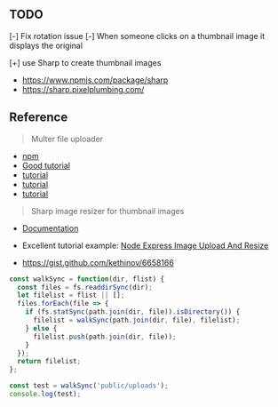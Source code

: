 ## TODO

[-] Fix rotation issue
[-] When someone clicks on a thumbnail image it displays the original 

[+] use Sharp to create thumbnail images
- https://www.npmjs.com/package/sharp
- https://sharp.pixelplumbing.com/

## Reference

> Multer file uploader
* [npm](https://www.npmjs.com/package/multer)
* [Good tutorial](https://medium.com/@TheJesseLewis/how-to-make-a-basic-html-form-file-upload-using-multer-in-an-express-node-js-app-16dac2476610)
* [tutorial](https://code.tutsplus.com/tutorials/file-upload-with-multer-in-node--cms-32088)
* [tutorial](https://bezkoder.com/node-js-express-file-upload/)
* [tutorial](https://www.section.io/engineering-education/uploading-files-using-multer-nodejs/)

> Sharp image resizer for thumbnail images

- [Documentation](https://sharp.pixelplumbing.com/api-output)
- Excellent tutorial example: [Node Express Image Upload And Resize](https://appdividend.com/2019/02/14/node-express-image-upload-and-resize-tutorial-example/)

- https://gist.github.com/kethinov/6658166
```javascript
const walkSync = function(dir, flist) {
  const files = fs.readdirSync(dir);
  let filelist = flist || [];
  files.forEach(file => {
    if (fs.statSync(path.join(dir, file)).isDirectory()) {
      filelist = walkSync(path.join(dir, file), filelist);
    } else {
      filelist.push(path.join(dir, file));
    }
  });
  return filelist;
};

const test = walkSync('public/uploads');
console.log(test);

```